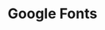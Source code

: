 ---
codehost: https://github.com/google/fonts
logohandle: google_fonts
sort: googlefonts
title: Google Fonts
website: https://fonts.google.com/
wikipedia: https://en.wikipedia.org/wiki/Google_Fonts
---